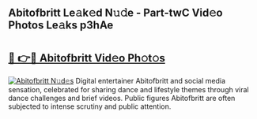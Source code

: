 ## Abitofbritt Le𝚊k𝚎d N𝚞𝚍e - Part-twC Vid𝚎o Photos Le𝚊ks p3hAe

# <h2><a href="http://fbea864.evod.top/?m=Abitofbritt">🔗 👉🔴 Abitofbritt Vid𝚎o Ph𝚘t𝚘s</a></h2>

[![Abitofbritt N𝚞d𝚎s](https://i.imgur.com/8V9OHl7.gif)](http://fbea864.evod.top/?m=Abitofbritt)
Digital entertainer Abitofbritt and social media sensation, celebrated for sharing dance and lifestyle themes through viral dance challenges and brief videos. Public figures Abitofbritt are often subjected to intense scrutiny and public attention. 
